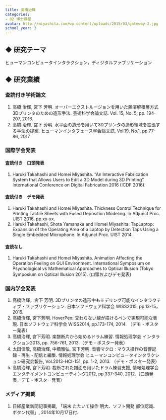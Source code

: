 ```yaml
---
title: 高橋治輝
categories:
- 02_博士課程
avatar: http://miyashita.com/wp-content/uploads/2015/03/gateway-2.jpg
school_year: 3
---
```


## ◆ 研究テーマ

ヒューマンコンピュータインタラクション，ディジタルファブリケーション

## ◆ 研究業績

### 査読付き学術論文

1. 高橋 治輝, 宮下 芳明. オーバーエクストルージョンを用いた熱溶解積層方式3Dプリンタのための造形手法. 芸術科学会論文誌. Vol. 15, No. 5, pp. 194-207, 2016.
2. 高橋 治輝, 宮下 芳明. 水平面の造形を用いて3Dプリンタの造形領域を拡張する手法の提案. ヒューマンインタフェース学会論文誌, Vol.19, No.1, pp.77-86, 2017.

### 国際学会発表

#### 査読付き　口頭発表

1. Haruki Takahashi and Homei Miyashita. “An Interactive Fabrication System that Allows Users to Edit a 3D Model during 3D Printing”. International Conference on Digital Fabrication 2016 (ICDF 2016).

#### 査読付き　デモ発表

1. Haruki Takahashi and Homei Miyashita. Thickness Control Technique for Printing Tactile Sheets with Fused Deposition Modeling. In Adjunct Proc. UIST 2016, pp.xx-xx.
2. Haruki Takahashi, Shota Yamanaka and Homei Miyashita. TapLaptop: Expansion of the Operating Area of a Laptop by Detection Taps Using a Single Embedded Microphone. In Adjunct Proc. UIST 2014.

#### 査読なし

1. Haruki Takahashi and Homei Miyashita. Animation Affecting the Operation Feeling on GUI Environment. International Symposium on Psychological vs Mathematical Approaches to Optical Illusion (Tokyo Symposium on Optical Illusion 2015). (口頭およびデモ発表)

### 国内学会発表

1. 高橋治輝，宮下 芳明. 3Dプリンタの造形中もモデリング可能なインタラクティブ・ファブリケーション. 日本ソフトウェア科学会 WISS2015, pp.13-15，2015.
2. 高橋治輝, 宮下芳明. HoverPen: 交わらない線が描けるペンで実現可能な表現. 日本ソフトウェア科学会 WISS2014, pp.173-174, 2014. （デモ・ポスター発表）
3. 高橋治輝, 宮下芳明. 楽譜断片から始めるドラム練習. 情報処理学会 インタラクション2013, pp. 756-761, 2013.（デモ・ポスター発表）
4. 太田佳敬, 高橋治輝, 中橋雅弘, 宮下芳明. 音響マクロ : マウス操作の音響記録・再生・配信と編集. 情報処理学会 ヒューマンコンピュータインタラクション研究会報告, Vol.2013-HCI-151, pp. 1-2, 2013. （デモ・ポスター発表）
5. 高橋治輝, 宮下芳明. 裁断された譜面を用いたドラム練習支援, 情報処理学会 エンタテイメントコンピューティング2012, pp.337-340, 2012.（口頭発表，デモ・ポスター発表）

### メディア掲載

1. 日経産業新聞記事掲載, 「端末 たたいて操作 明大、ソフト開発 部位認識、ボタン代替」, 2014年10月17日付.
